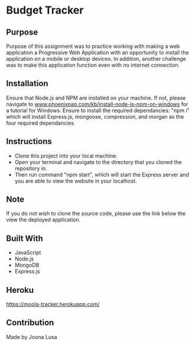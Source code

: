 # Budget Tracker

## Purpose

Purpose of this assignment was to practice working with making a web application a Progressive Web Application with an opportunity to install the application on a mobile or desktop devices. In addition, another challenge was to make this application function even with no internet connection.

## Installation

Ensure that Node.js and NPM are installed on your machine. If not, please navigate to www.phoenixnap.com/kb/install-node-js-npm-on-windows for a tutorial for Windows.
Ensure to install the required dependancies: "npm i" which will install Express.js, mongoose, compression, and morgan as the four required dependancies

## Instructions

- Clone this project into your local machine.
- Open your terminal and navigate to the directory that you cloned the repository in.
- Then run command "npm start", which will start the Express server and you are able to view the website in your localhost.

## Note

If you do not wish to clone the source code, please use the link below the view the deployed application.

## Built With

- JavaScript
- Node.js
- MongoDB
- Express.js

## Heroku

https://moola-tracker.herokuapp.com/

## Contribution

Made by Joona Lusa
